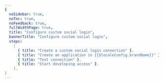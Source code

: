 ```yaml
---
{
  noSidebar: true,
  noToc: true,
  noFeedback: true,
  fullWidthPage: true,
  title: "Configure custom social login",
  bannerTitle: "Configure custom social login",
  steps:
    [
      { title: "Create a custom social login connection" },
      { title: "Create an application in {{$localeConfig.brandName}}" },
      { title: "Test connection" },
      { title: "Start developing access" },
    ],
}
---
```


<IntegrationDetail backLink="/guides/connections/social"/>
